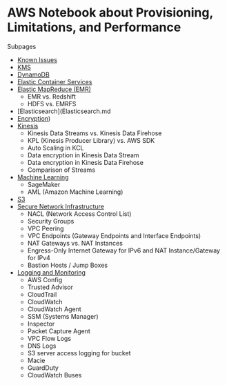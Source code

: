 # AWS Notebook about Provisioning, Limitations, and Performance

Subpages

- [Known Issues](KnownIssues.md)
- [KMS](KMS.md)
- [DynamoDB](DynamoDB.md)
- [Elastic Container Services](ECS.md)
- [Elastic MapReduce (EMR)](EMR.md)
  - EMR vs. Redshift
  - HDFS vs. EMRFS
- [Elasticsearch](Elasticsearch.md
- [Encryption](Encryption.md))
- [Kinesis](Kinesis.md)
  - Kinesis Data Streams vs. Kinesis Data Firehose
  - KPL (Kinesis Producer Library) vs. AWS SDK
  - Auto Scaling in KCL
  - Data encryption in Kinesis Data Stream
  - Data encryption in Kinesis Data Firehose
  - Comparison of Streams
- [Machine Learning](MachineLearning.md)
  - SageMaker
  - AML (Amazon Machine Learning)
- [S3](S3.md)
- [Secure Network Infrastructure](SecureNetworkInfrastructure.md)
  - NACL (Network Access Control List)
  - Security Groups
  - VPC Peering
  - VPC Endpoints (Gateway Endpoints and Interface Endpoints)
  - NAT Gateways vs. NAT Instances
  - Engress-Only Internet Gateway for IPv6 and NAT Instance/Gateway for IPv4
  - Bastion Hosts / Jump Boxes
- [Logging and Monitoring](LoggingAndMonitoring.md)
  - AWS Config
  - Trusted Advisor
  - CloudTrail
  - CloudWatch
  - CloudWatch Agent
  - SSM (Systems Manager)
  - Inspector
  - Packet Capture Agent
  - VPC Flow Logs
  - DNS Logs
  - S3 server access logging for bucket
  - Macie
  - GuardDuty
  - CloudWatch Buses
